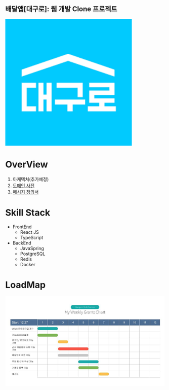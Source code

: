 ## 배달앱[대구로]: 웹 개발 Clone 프로젝트
<img src ="./daeguro.png"
  width="400"
  height="400"
 />

# OverView 
  1. 아케텍처(추가예정)
  2. <a href = "https://docs.google.com/spreadsheets/d/1dwUyUC8X01WGSuRdHDlRUA3yHVH9tlbpUCRwhLNwGdM/edit?usp=sharing">도메인 사전</a>
  3. <a href = "https://docs.google.com/spreadsheets/d/1dwUyUC8X01WGSuRdHDlRUA3yHVH9tlbpUCRwhLNwGdM/edit?usp=sharing">메시지 정의서</a>
# Skill Stack
  + FrontEnd
    + React JS
    + TypeScript
  + BackEnd
    + JavaSpring
    + PostgreSQL
    + Redis
    + Docker
# LoadMap
<img src ="./loadMap.jpg"/>

